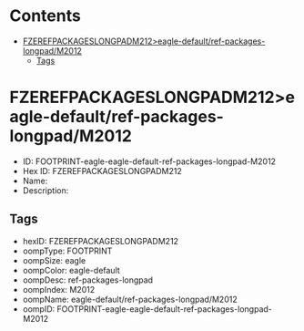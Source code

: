 



Contents
========

* [FZEREFPACKAGESLONGPADM212>eagle-default/ref-packages-longpad/M2012](#fzerefpackageslongpadm212eagle-defaultref-packages-longpadm2012)
	* [Tags](#tags)

# FZEREFPACKAGESLONGPADM212>eagle-default/ref-packages-longpad/M2012

- ID: FOOTPRINT-eagle-eagle-default-ref-packages-longpad-M2012
- Hex ID: FZEREFPACKAGESLONGPADM212
- Name: 
- Description: 

## Tags

- hexID: FZEREFPACKAGESLONGPADM212
- oompType: FOOTPRINT
- oompSize: eagle
- oompColor: eagle-default
- oompDesc: ref-packages-longpad
- oompIndex: M2012
- oompName: eagle-default/ref-packages-longpad/M2012
- oompID: FOOTPRINT-eagle-eagle-default-ref-packages-longpad-M2012
